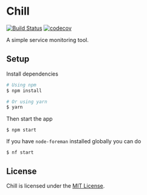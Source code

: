# Chill

[![Build Status](https://travis-ci.org/leapfrogtechnology/chill.svg?branch=master)](https://travis-ci.org/leapfrogtechnology/chill) [![codecov](https://codecov.io/gh/leapfrogtechnology/chill/branch/master/graph/badge.svg)](https://codecov.io/gh/leapfrogtechnology/chill)

A simple service monitoring tool.

## Setup

Install dependencies
```bash
# Using npm
$ npm install

# Or using yarn
$ yarn
```

Then start the app
```
$ npm start
```

If you have `node-foreman` installed globally you can do
```
$ nf start
```

## License

Chill is licensed under the [MIT License](LICENSE.md).
